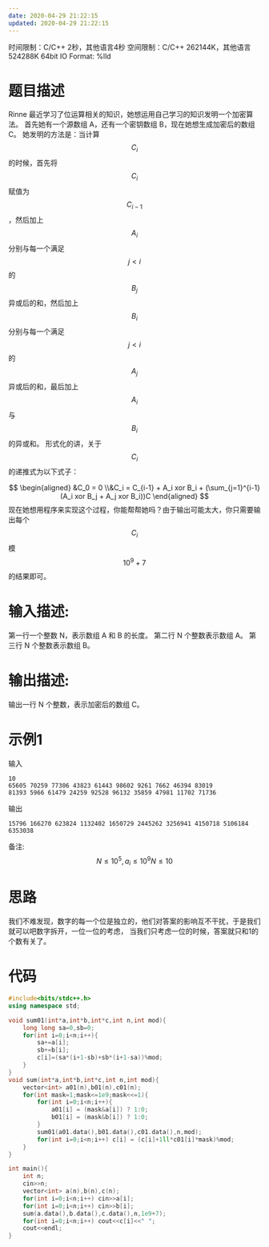 ```yaml
---
date: 2020-04-29 21:22:15
updated: 2020-04-29 21:22:15
---
```



时间限制：C/C++ 2秒，其他语言4秒
空间限制：C/C++ 262144K，其他语言524288K
64bit IO Format: %lld
# 题目描述 
Rinne 最近学习了位运算相关的知识，她想运用自己学习的知识发明一个加密算法。
首先她有一个源数组 A，还有一个密钥数组 B，现在她想生成加密后的数组 C。
她发明的方法是：当计算$$C_i$$的时候，首先将 $$C_i$$赋值为$$C_{i-1}$$，然后加上$$ A_i$$ 分别与每一个满足 $$j \lt i$$ 的 $$B_j$$ 异或后的和，然后加上 $$B_i$$ 分别与每一个满足 $$j \lt i$$ 的 $$A_j$$ 异或后的和，最后加上 $$A_i$$ 与 $$B_i$$ 的异或和。
形式化的讲，关于 $$C_i$$ 的递推式为以下式子： 
<!-- more -->
$$
\begin{aligned}
&C_0 = 0
\\&C_i = C_{i-1} + A_i xor B_i + (\sum_{j=1}^{i-1} (A_i xor B_j + A_j xor B_i))C 
\end{aligned}
$$
现在她想用程序来实现这个过程，你能帮帮她吗？由于输出可能太大，你只需要输出每个 $$C_i$$ 模 $$10^9+7$$ 的结果即可。

# 输入描述:
第一行一个整数 N，表示数组 A 和 B 的长度。
第二行 N 个整数表示数组 A。
第三行 N 个整数表示数组 B。
# 输出描述:
输出一行 N 个整数，表示加密后的数组 C。

# 示例1
输入
```input
10
65605 70259 77306 43823 61443 98602 9261 7662 46394 83019
81393 5966 61479 24259 92528 96132 35859 47981 11702 71736
```
输出
```
15796 166270 623824 1132402 1650729 2445262 3256941 4150718 5106184 6353038
```
备注:
$$
N \leq 10^5 ,a_i \leq 10^9N≤10 
$$

# 思路
我们不难发现，数字的每一个位是独立的，他们对答案的影响互不干扰，于是我们就可以吧数字拆开，一位一位的考虑，
当我们只考虑一位的时候，答案就只和1的个数有关了。

# 代码
```cpp
#include<bits/stdc++.h>
using namespace std;

void sum01(int*a,int*b,int*c,int n,int mod){
    long long sa=0,sb=0;
    for(int i=0;i<n;i++){
        sa+=a[i];
        sb+=b[i];
        c[i]=(sa*(i+1-sb)+sb*(i+1-sa))%mod;
    }
}
void sum(int*a,int*b,int*c,int n,int mod){
    vector<int> a01(n),b01(n),c01(n);
    for(int mask=1;mask<=1e9;mask<<=1){
        for(int i=0;i<n;i++){
            a01[i] = (mask&a[i]) ? 1:0;
            b01[i] = (mask&b[i]) ? 1:0;
        }
        sum01(a01.data(),b01.data(),c01.data(),n,mod);
        for(int i=0;i<n;i++) c[i] = (c[i]+1ll*c01[i]*mask)%mod;
    }
}

int main(){
    int n;
    cin>>n;
    vector<int> a(n),b(n),c(n);
    for(int i=0;i<n;i++) cin>>a[i];
    for(int i=0;i<n;i++) cin>>b[i];
    sum(a.data(),b.data(),c.data(),n,1e9+7);
    for(int i=0;i<n;i++) cout<<c[i]<<" ";
    cout<<endl;
}
```